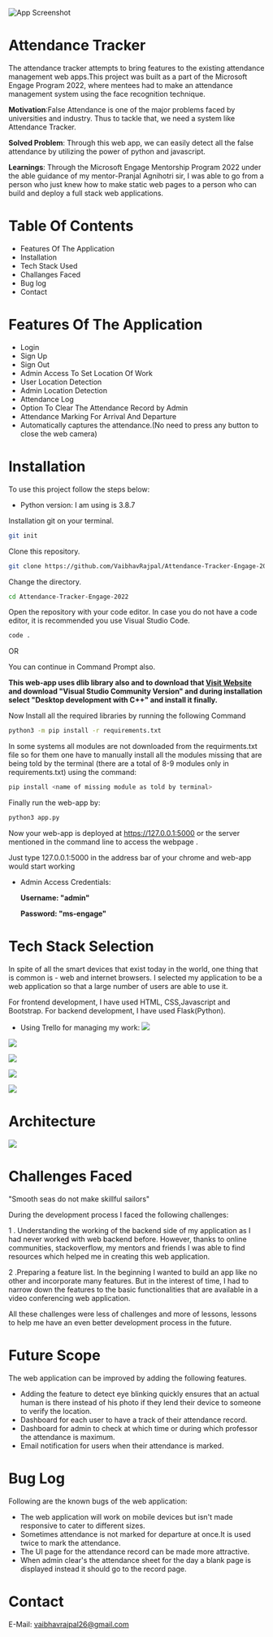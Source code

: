 
![App Screenshot](https://acehacker.com/microsoft/engage2022/img/face-id.png)




# Attendance Tracker

The attendance tracker attempts to bring features to the existing attendance management web apps.This project was built as a part of the Microsoft Engage Program 2022, where mentees had to make an attendance management system using the face recognition technique.

**Motivation**:False Attendance is one of the major problems faced by universities and industry. Thus to tackle that, we need a system like Attendance Tracker.

**Solved Problem**: Through this web app, we can easily detect all the false attendance by utilizing the power of python and javascript.

**Learnings**: Through the Microsoft Engage Mentorship Program 2022 under the able guidance of my mentor-Pranjal Agnihotri sir, I was able to go from a person who just knew how to make static web pages to a person who can build and deploy a full stack web applications.
# Table Of Contents
- Features Of The Application
- Installation
- Tech Stack Used
- Challanges Faced
- Bug log
- Contact

# Features Of The Application
   - Login
   - Sign Up
   - Sign Out
   - Admin Access To Set Location Of Work
   - User Location Detection
   - Admin Location Detection
   - Attendance Log
   - Option To Clear The Attendance Record by Admin
   - Attendance Marking For Arrival And Departure
   - Automatically captures the attendance.(No need to press any button to close the web camera)
   
# Installation

To use this project follow the steps below:

- Python version: I am using is 3.8.7

Installation git on your terminal.
```bash
git init
```
Clone this repository.
```bash
git clone https://github.com/VaibhavRajpal/Attendance-Tracker-Engage-2022.git
```
Change the directory.
```bash
cd Attendance-Tracker-Engage-2022
```
Open the repository with your code editor. In case you do not have a code editor, it is recommended you use Visual Studio Code.
```bash
code .
```
OR

You can continue in Command Prompt also.

**This web-app uses dlib library also and to download that [Visit Website](https://visualstudio.microsoft.com/downloads/) and download "Visual Studio Community Version" and during installation select "Desktop development with C++" and install it finally.** 



Now Install all the required libraries by running the following Command
```bash
python3 -m pip install -r requirements.txt
```
In some systems all modules are not downloaded from the requirments.txt file so for them one have to manually install all the modules missing that are being told by the terminal (there are a total of 8-9 modules only in requirements.txt) using the command:
```bash
pip install <name of missing module as told by terminal>
```
Finally run the web-app by:
```bash
python3 app.py
```

Now your web-app is deployed at https://127.0.0.1:5000 or the server mentioned in the command line to access the webpage .

Just type 127.0.0.1:5000 in the address bar of your chrome and web-app would start working

- Admin Access Credentials:

   **Username: "admin"**
   
   **Password: "ms-engage"**


# Tech Stack Selection
In spite of all the smart devices that exist today in the world, one thing that is common is - web and internet browsers. I selected my application to be a web application so that a large number of users are able to use it.

For frontend development, I have used HTML, CSS,Javascript and Bootstrap. For backend development, I have used Flask(Python).

 - Using Trello for managing my work:
![](static/Images_for_readme/overview.png)

![](static/Images_for_readme/week1.png)

![](static/Images_for_readme/week2.png)

![](static/Images_for_readme/week3.png)

![](static/Images_for_readme/week4.png)


# Architecture
![](static/Images_for_readme/Architecture.png)

# Challenges Faced
"Smooth seas do not make skillful sailors"

During the development process I faced the following challenges:

1 . Understanding the working of the backend side of my application as I had never worked with web backend before. However, thanks to online communities, stackoverflow, my mentors and friends I was able to find resources which helped me in creating this web application.

2  .Preparing a feature list. In the beginning I wanted to build an app like no other and incorporate many features. But in the interest of time, I had to narrow down the features to the basic functionalities that are available in a video conferencing web application.

All these challenges were less of challenges and more of lessons, lessons to help me have an even better development process in the future.

# Future Scope
The web application can be improved by adding the following features.
- Adding the feature to detect eye blinking quickly ensures that an actual human is there instead of his photo if they lend their device to someone to verify the location.
- Dashboard for each user to have a track of their attendance record.
- Dashboard for admin to check at which time or during which professor the attendance is maximum.
- Email notification for users when their attendance is marked.

# Bug Log

Following are the known bugs of the web application:

- The web application will work on mobile devices but isn't made responsive to cater to different sizes.
- Sometimes attendance is not marked for departure at once.It is used twice to mark the attendance.
- The UI page for the attendance record can be made more attractive.
- When admin clear's the attendance sheet for the day a blank page is displayed instead it should go to the record page.

# Contact

E-Mail: vaibhavrajpal26@gmail.com
